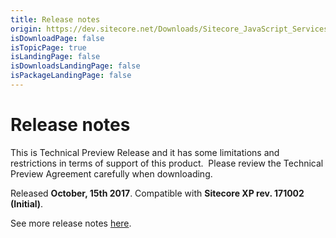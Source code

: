 ```yaml
---
title: Release notes
origin: https://dev.sitecore.net/Downloads/Sitecore_JavaScript_Services/90_Tech_Preview/Sitecore_JavaScript_Services_90_Tech_Preview/Release_Notes
isDownloadPage: false
isTopicPage: true
isLandingPage: false
isDownloadsLandingPage: false
isPackageLandingPage: false
---
```


# Release notes

  <Alert variant='warning' mb={4}>
    <AlertIcon />
    This is Technical Preview Release and it has some limitations and restrictions in terms of support of this product.   
Please review the Technical Preview Agreement carefully when downloading.
  </Alert>
  

Released **October, 15th 2017**. Compatible with **Sitecore XP rev. 171002 (Initial)**.

See more release notes [here](https://jss.sitecore.net/#/release-notes?id=release-notes).